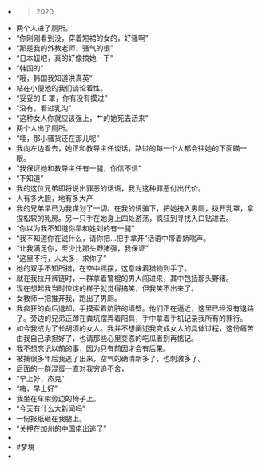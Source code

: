 - > 2020
- 两个人进了厕所。
- “你刚刚看到没，穿着短裙的女的，好骚啊”
- “那是我的外教老师，骚气的很”
- “日本妞吧，真的好像搞她一下”
- “韩国的”
- “哦，韩国我知道洪真英”
- 站在小便池的我们谈论着性。
- “妥妥的 E 罩，你有没有摸过”
- “没有，看过乳沟”
- “这种女人你就应该强上，艹的她死去活来”
- 两个人出了厕所。
- “哇，那小骚货还在那儿呢”
- 我向左边看去，她正和教导主任谈话，路过的每一个人都会往她的下面瞄一眼。
- “我保证她和教导主任有一腿，你信不信”
- “不知道”
- 我的这位兄弟即将说出罪恶的话语，我为这种罪恶付出代价。
- 人有多大胆，地有多大产
- 我的兄弟早已为我谋划了一切。在我的诱骗下，把她拽入男厕，拨开乳罩，拿捏松软的乳房。另一只手在她身上四处游荡，疯狂到寻找入口钻进去。
- “你以为我不知道你早和姓刘的有一腿”
- “我不知道你在说什么，请你把...把手拿开”话语中带着娇喘声。
- “让我满足你，至少比那头野猪强，我保证”
- “这里不行，人太多，求你了”
- 她的双手不知所措，在空中摇摆，这意味着猎物到手了。
- 就在我拉开裤链时，一群拿着警棍的男人闯进来，其中包括那头野猪。
- 现在想起我当时惊诧的样子就觉得搞笑，但我笑不出来了。
- 女教师一把推开我，跑出了男厕。
- 我疯狂的向后退却，手摸索着肮脏的墙壁。他们正在逼近，这里已经没有退路了。旁边的兄弟正蹲在粪坑摆弄着阳具，手中拿着手机记录我所有的罪行。
- 如今我成为了长胡须的女人。我并不想阐述我变成女人的具体过程，这份痛苦由我自己承担好了，也请那些心里变态的吃瓜者别再惦记。
- 我不想忘记以前的事，因为只有前因才会有后果。
- 被捕很多年后我逃了出来，空气的确清新多了，也刺激多了。
- 后面的一群混蛋一直对我穷追不舍，
- “早上好，杰克”
- “嗨，早上好”
- 我坐在车架旁边的椅子上。
- “今天有什么大新闻吗”
- 一份报纸砸在我腿上。
- “关押在加州的中国佬出逃了”
-
- #梦境
-